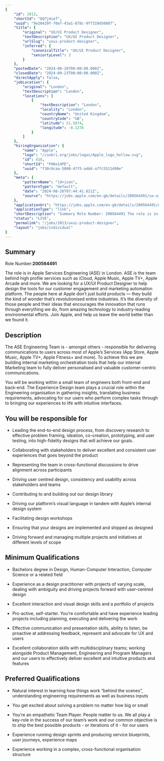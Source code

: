 ```yaml
---
{
	"id": 2013,
	"shortId": "OQ7j4ief",
	"uuid": "9e28429f-70af-43a1-878c-9ff310d50807",
	"title": {
		"original": "UX/UI Product Designer",
		"textDescription": "UX/UI Product Designer",
		"urlSlug": "uxui-product-designer",
		"inferred": {
			"canonicalTitle": "UX/UI Product Designer",
			"seniortyLevel": 3
		}
	},
	"postedDate": "2024-08-26T00:00:00.000Z",
	"closedDate": "2024-09-23T00:00:00.000Z",
	"directApply": false,
	"jobLocation": {
		"original": "London",
		"textDescription": "London",
		"locations": [
			{
				"textDescription": "London",
				"locality": "London",
				"countryName": "United Kingdom",
				"countryCode": "GB",
				"latitude": 51.5074,
				"longitude": -0.1278
			}
		]
	},
	"hiringOrganization": {
		"name": "Apple",
		"logo": "//uxbri.org/jobs/logos/Apple_logo_hollow.svg",
		"id": 410,
		"shortId": "FH6o14PE",
		"uuid": "f30c9caa-5008-47f5-a4b6-a7fc5521d90e"
	},
	"meta": {
		"patternName": "ld+json",
		"patternType": "default",
		"date": "2024-08-26T07:44:41.621Z",
		"source": "https://jobs.apple.com/en-gb/details/200564491/ux-ui-product-designer?team=SFTWR"
	},
	"applicationUri": "https://jobs.apple.com/en-gb/details/200564491/ux-ui-product-designer?team=SFTWR",
	"applicationType": "link",
	"shortDescription": "Summary Role Number: 200564491 The role is in Apple Services Engineering (ASE) in London. ASE is the team behind high profile services such as iCloud, Apple Music, Apple TV, Apple Arcade and more. We",
	"status": "LIVE",
	"permalink": "/jobs/2013/uxui-product-designer",
	"layout": "jobs/individual"
}
---
```

<h2>Summary</h2><p>Role Number:<strong>200564491</strong></p><p>The role is in Apple Services Engineering (ASE) in London. ASE is the team behind high profile services such as iCloud, Apple Music, Apple TV+, Apple Arcade and more. We are looking for a UX/UI Product Designer to help design the tools for our customer engagement and marketing automation platform. The people here at Apple don’t just build products — they build the kind of wonder that’s revolutionised entire industries. It’s the diversity of those people and their ideas that encourages the innovation that runs through everything we do, from amazing technology to industry-leading environmental efforts. Join Apple, and help us leave the world better than we found it.</p><h2>Description</h2><p>The ASE Engineering Team is - amongst others - responsible for delivering communications to users across most of Apple’s Services (App Store, Apple Music, Apple TV+, Apple Fitness+ and more). To achieve this we are building internal marketing orchestration tools that help our internal Marketing team to fully deliver personalised and valuable customer-centric communications.</p><p>You will be working within a small team of engineers both front-end and back-end. The Experience Design team plays a crucial role within the Engineering organisation in gathering insights, translating business requirements, advocating for our users who perform complex tasks through to bringing our experiences to life with intuitive interfaces.</p><h2>You will be responsible for</h2><ul><li><p>Leading the end-to-end design process, from discovery research to effective problem framing, ideation, co-creation, prototyping, and user testing, into high-fidelity designs that will achieve our goals.</p></li><li><p>Collaborating with stakeholders to deliver excellent and consistent user experiences that goes beyond the product</p></li><li><p>Representing the team in cross-functional discussions to drive alignment across participants</p></li><li><p>Driving user centred design, consistency and usability across stakeholders and teams</p></li><li><p>Contributing to and building out our design library</p></li><li><p>Driving our platform’s visual language in tandem with Apple’s internal design system</p></li><li><p>Facilitating design workshops</p></li><li><p>Ensuring that your designs are implemented and shipped as designed</p></li><li><p>Driving forward and managing multiple projects and initiatives at different levels of scope</p></li></ul><h2>Minimum Qualifications</h2><ul><li><p>Bachelors degree in Design, Human-Computer Interaction, Computer Science or a related field</p></li><li><p>Experience as a design practitioner with projects of varying scale, dealing with ambiguity and driving projects forward with user-centred design</p></li><li><p>Excellent interaction and visual design skills and a portfolio of projects</p></li><li><p>Pro-active, self-starter. You’re comfortable and have experience leading projects including planning, executing and delivering the work</p></li><li><p>Effective communication and presentation skills, ability to listen, be proactive at addressing feedback, represent and advocate for UX and users</p></li><li><p>Excellent collaboration skills with multidisciplinary teams; working alongside Product Management, Engineering and Program Managers and our users to effectively deliver excellent and intuitive products and features</p></li></ul><h2>Preferred Qualifications</h2><ul><li><p>Natural interest in learning how things work “behind the scenes”, understanding engineering requirements as well as business inputs</p></li><li><p>You get excited about solving a problem no matter how big or small</p></li><li><p>You’re an empathetic Team Player. People matter to us. We all play a key-role in the success of our team’s work and our common objective is to ship the best possible products - or iterations of it - for our users</p></li><li><p>Experience running design sprints and producing service blueprints, user journeys, experience maps</p></li><li><p>Experience working in a complex, cross-functional organisation structure</p></li></ul>
